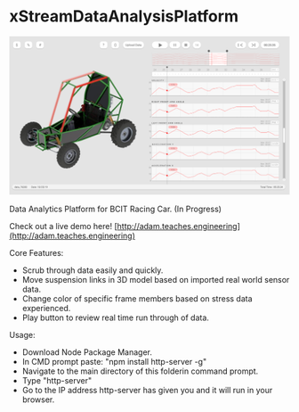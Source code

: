 # xStreamDataAnalysisPlatform


![Interface Image](/img/interface.png)


Data Analytics Platform for BCIT Racing Car. (In Progress)

Check out a live demo here! 
[http://adam.teaches.engineering](http://adam.teaches.engineering)

Core Features:
 - Scrub through data easily and quickly.
 - Move suspension links in 3D model based on imported real world sensor data.
 - Change color of specific frame members based on stress data experienced.
 - Play button to review real time run through of data.
 
 
Usage:
 - Download Node Package Manager.
 - In CMD prompt paste: "npm install http-server -g"
 - Navigate to the main directory of this folderin command prompt.
 - Type "http-server"
 - Go to the IP address http-server has given you and it will run in your browser.
 
